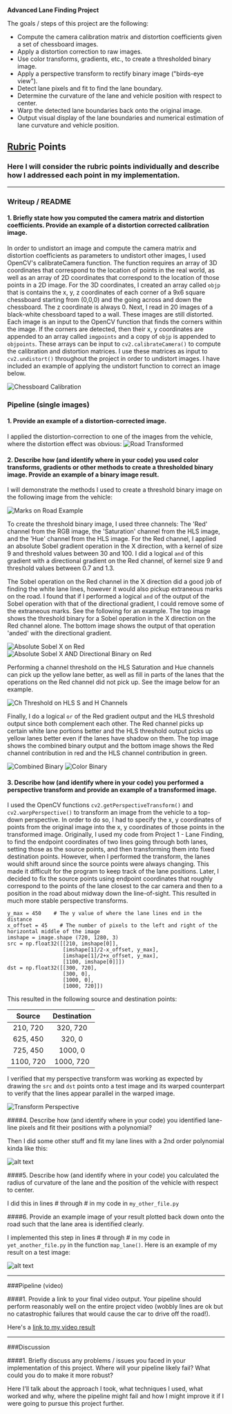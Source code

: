 **Advanced Lane Finding Project**

The goals / steps of this project are the following:

* Compute the camera calibration matrix and distortion coefficients given a set of chessboard images.
* Apply a distortion correction to raw images.
* Use color transforms, gradients, etc., to create a thresholded binary image.
* Apply a perspective transform to rectify binary image ("birds-eye view").
* Detect lane pixels and fit to find the lane boundary.
* Determine the curvature of the lane and vehicle position with respect to center.
* Warp the detected lane boundaries back onto the original image.
* Output visual display of the lane boundaries and numerical estimation of lane curvature and vehicle position.

[//]: # (Image References)

[image1]: ./output_images/chessboard_images.jpg "Chessboard Calibration"
[image2]: ./output_images/vehicle_sign_images.jpg "Road Transformed"
[image3]: ./test_images/marks_on_road_example.jpg "Marks on Road"
[image4]: ./output_images/abs_sobel_x_only_on_red.jpg "Abs Sobel X on Red Channel"
[image5]: ./output_images/abs_sobel_and_dir_binary_on_red.jpg "Abs Sobel X AND Directional Binary on Red Channel"
[image6]: ./output_images/ch_threshold_hls_s_and_h.jpg "Ch Threshold on HLS S and H Channels"
[image7]: ./output_images/combined_binary_of_marked_road.jpg "Combined Binary of Marked Road"
[image8]: ./output_images/color_binary_of_marked_road.jpg "Color Binary on Marked Road"
[image9]: ./output_images/transform_perspective.jpg "Perspective Transform"
[video1]: ./project_video.mp4 "Video"

## [Rubric](https://review.udacity.com/#!/rubrics/571/view) Points
### Here I will consider the rubric points individually and describe how I addressed each point in my implementation.  

---
### Writeup / README

#### 1. Briefly state how you computed the camera matrix and distortion coefficients. Provide an example of a distortion corrected calibration image.

In order to undistort an image and compute the camera matrix and distortion coefficients as parameters to undistort other images, I used OpenCV's calibrateCamera function. The function requires an array of 3D coordinates that correspond to the location of points in the real world, as well as an array of 2D coordinates that correspond to the location of those points in a 2D image. For the 3D coordinates, I created an array called `objp` that is contains the x, y, z coordinates of each corner of a 9x6 square chessboard starting from (0,0,0) and the going across and down the chessboard. The z coordinate is always 0. Next, I read in 20 images of a black-white chessboard taped to a wall. These images are still distorted. Each image is an input to the OpenCV function that finds the corners within the image. If the corners are detected, then their x, y coordinates are appended to an array called `imgpoints` and a copy of `objp` is appended to `objpoints`. These arrays can be input to `cv2.calibrateCamera()` to compute the calibration and distortion matrices. I use these matrices as input to `cv2.undistort()` throughout the project in order to undistort images. I have included an example of applying the undistort function to correct an image below.

![Chessboard Calibration][image1]

### Pipeline (single images)

#### 1. Provide an example of a distortion-corrected image.
I applied the distortion-correction to one of the images from the vehicle, where the distortion effect was obvious:
![Road Transformed][image2]

#### 2. Describe how (and identify where in your code) you used color transforms, gradients or other methods to create a thresholded binary image.  Provide an example of a binary image result.
I will demonstrate the methods I used to create a threshold binary image on the following image from the vehicle:

![Marks on Road Example][image3]

To create the threshold binary image, I used three channels: The 'Red' channel from the RGB image, the 'Saturation' channel from the HLS image, and the 'Hue' channel from the HLS image. For the Red channel, I applied an absolute Sobel gradient operation in the X direction, with a kernel of size 9 and threshold values between 30 and 100. I did a logical `and` of this gradient with a directional gradient on the Red channel, of kernel size 9 and threshold values between 0.7 and 1.3. 

The Sobel operation on the Red channel in the X direction did a good job of finding the white lane lines, however it would also pickup extraneous marks on the road. I found that if I performed a logical `and` of the output of the Sobel operation with that of the directional gradient, I could remove some of the extraneous marks. See the following for an example. The top image shows the threshold binary for a Sobel operation in the X direction on the Red channel alone. The bottom image shows the output of that operation 'anded' with the directional gradient. 

![Absolute Sobel X on Red][image4]
![Absolute Sobel X AND Directional Binary on Red][image5]

Performing a channel threshold on the HLS Saturation and Hue channels can pick up the yellow lane better, as well as fill in parts of the lanes that the operations on the Red channel did not pick up. See the image below for an example.

![Ch Threshold on HLS S and H Channels][image6]

Finally, I do a logical `or` of the Red gradient output and the HLS threshold output since both complement each other. The Red channel picks up certain white lane portions better and the HLS threshold output picks up yellow lanes better even if the lanes have shadow on them. The top image shows the combined binary output and the bottom image shows the Red channel contribution in red and the HLS channel contribution in green.

![Combined Binary][image7]
![Color Binary][image8]

#### 3. Describe how (and identify where in your code) you performed a perspective transform and provide an example of a transformed image.

I used the OpenCV functions `cv2.getPerspectiveTransform()` and `cv2.warpPerspective()` to transform an image from the vehicle to a top-down perspective. In order to do so, I had to specify the x, y coordinates of points from the original image into the x, y coordinates of those points in the transformed image. Originally, I used my code from Project 1 - Lane Finding, to find the endpoint coordinates of two lines going through both lanes, setting those as the source points, and then transforming them into fixed destination points. However, when I performed the transform, the lanes would shift around since the source points were always changing. This made it difficult for the program to keep track of the lane positions. Later, I decided to fix the source points using endpoint coordinates that roughly correspond to the points of the lane closest to the car camera and then to a position in the road about midway down the line-of-sight. This resulted in much more stable perspective transforms.

```
y_max = 450    # The y value of where the lane lines end in the distance
x_offset = 45    # The number of pixels to the left and right of the horizontal middle of the image
imshape = image.shape (720, 1280, 3)
src = np.float32([[210, imshape[0]],
                  [imshape[1]/2-x_offset, y_max],
                  [imshape[1]/2+x_offset, y_max], 
                  [1100, imshape[0]]])
dst = np.float32([[300, 720],
                  [300, 0],
                  [1000, 0],
                  [1000, 720]]) 

```
This resulted in the following source and destination points:

| Source        | Destination   | 
|:-------------:|:-------------:| 
| 210, 720      | 320, 720      | 
| 625, 450      | 320, 0        |
| 725, 450      | 1000, 0       | 
| 1100, 720     | 1000, 720     |

I verified that my perspective transform was working as expected by drawing the `src` and `dst` points onto a test image and its warped counterpart to verify that the lines appear parallel in the warped image.

![Transform Perspective][image9]

####4. Describe how (and identify where in your code) you identified lane-line pixels and fit their positions with a polynomial?

Then I did some other stuff and fit my lane lines with a 2nd order polynomial kinda like this:

![alt text][image5]

####5. Describe how (and identify where in your code) you calculated the radius of curvature of the lane and the position of the vehicle with respect to center.

I did this in lines # through # in my code in `my_other_file.py`

####6. Provide an example image of your result plotted back down onto the road such that the lane area is identified clearly.

I implemented this step in lines # through # in my code in `yet_another_file.py` in the function `map_lane()`.  Here is an example of my result on a test image:

![alt text][image6]

---

###Pipeline (video)

####1. Provide a link to your final video output.  Your pipeline should perform reasonably well on the entire project video (wobbly lines are ok but no catastrophic failures that would cause the car to drive off the road!).

Here's a [link to my video result](./project_video.mp4)

---

###Discussion

####1. Briefly discuss any problems / issues you faced in your implementation of this project.  Where will your pipeline likely fail?  What could you do to make it more robust?

Here I'll talk about the approach I took, what techniques I used, what worked and why, where the pipeline might fail and how I might improve it if I were going to pursue this project further.  

